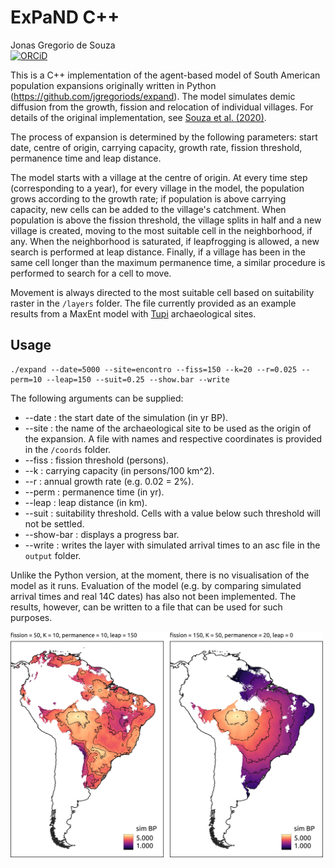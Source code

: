 # ExPaND C++

Jonas Gregorio de Souza<br/>
[![ORCiD](https://img.shields.io/badge/ORCiD-0000--0001--7879--4531-green.svg)](https://orcid.org/0000-0001-6032-4443)<br/>

This is a C++ implementation of the agent-based model of South American population expansions originally written in Python (<a>https://github.com/jgregoriods/expand</a>). The model simulates demic diffusion from the growth, fission and relocation of individual villages. For details of the original implementation, see <a href=" https://doi.org/10.1371/journal.pone.0232367">Souza et al. (2020)</a>.

The process of expansion is determined by the following parameters: start date, centre of origin, carrying capacity, growth rate, fission threshold, permanence time and leap distance.

The model starts with a village at the centre of origin. At every time step (corresponding to a year), for every village in the model, the population grows according to the growth rate; if population is above carrying capacity, new cells can be added to the village's catchment. When population is above the fission threshold, the village splits in half and a new village is created, moving to the most suitable cell in the neighborhood, if any. When the neighborhood is saturated, if leapfrogging is allowed, a new search is performed at leap distance. Finally, if a village has been in the same cell longer than the maximum permanence time, a similar procedure is performed to search for a cell to move.

Movement is always directed to the most suitable cell based on suitability raster in the <code>/layers</code> folder. The file currently provided as an example results from a MaxEnt model with <a href="https://github.com/jgregoriods/rxpand">Tupi</a> archaeological sites.

## Usage

```
./expand --date=5000 --site=encontro --fiss=150 --k=20 --r=0.025 --perm=10 --leap=150 --suit=0.25 --show.bar --write
```

The following arguments can be supplied:
* --date : the start date of the simulation (in yr BP).
* --site : the name of the archaeological site to be used as the origin of the expansion. A file with names and respective coordinates is provided in the <code>/coords</code> folder.
* --fiss : fission threshold (persons).
* --k : carrying capacity (in persons/100 km^2).
* --r : annual growth rate (e.g. 0.02 = 2%).
* --perm : permanence time (in yr).
* --leap : leap distance (in km).
* --suit : suitability threshold. Cells with a value below such threshold will not be settled.
* --show-bar : displays a progress bar.
* --write : writes the layer with simulated arrival times to an asc file in the <code>output</code> folder.

Unlike the Python version, at the moment, there is no visualisation of the model as it runs. Evaluation of the model (e.g. by comparing simulated arrival times and real 14C dates) has also not been implemented. The results, however, can be written to a file that can be used for such purposes.

<img src="img/abmc.jpg" width="500">

